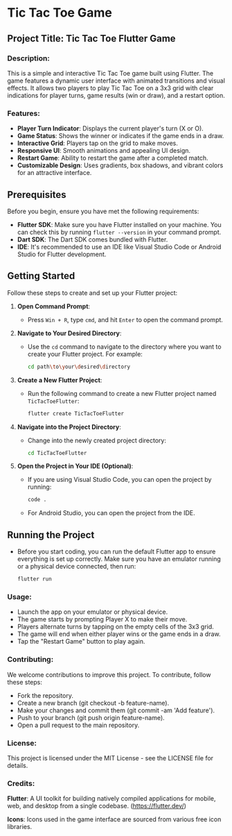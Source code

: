 # Tic Tac Toe Game

## Project Title: Tic Tac Toe Flutter Game

### Description:
This is a simple and interactive Tic Tac Toe game built using Flutter. The game features a dynamic user interface with animated transitions and visual effects. It allows two players to play Tic Tac Toe on a 3x3 grid with clear indications for player turns, game results (win or draw), and a restart option.

### Features:
- **Player Turn Indicator**: Displays the current player's turn (X or O).
- **Game Status**: Shows the winner or indicates if the game ends in a draw.
- **Interactive Grid**: Players tap on the grid to make moves.
- **Responsive UI**: Smooth animations and appealing UI design.
- **Restart Game**: Ability to restart the game after a completed match.
- **Customizable Design**: Uses gradients, box shadows, and vibrant colors for an attractive interface.

## Prerequisites

Before you begin, ensure you have met the following requirements:

- **Flutter SDK**: Make sure you have Flutter installed on your machine. You can check this by running `flutter --version` in your command prompt.
- **Dart SDK**: The Dart SDK comes bundled with Flutter.
- **IDE**: It's recommended to use an IDE like Visual Studio Code or Android Studio for Flutter development.

## Getting Started

Follow these steps to create and set up your Flutter project:

1. **Open Command Prompt**:
   - Press `Win + R`, type `cmd`, and hit `Enter` to open the command prompt.

2. **Navigate to Your Desired Directory**:
   - Use the `cd` command to navigate to the directory where you want to create your Flutter project. For example:
     ```bash
     cd path\to\your\desired\directory
     ```

3. **Create a New Flutter Project**:
   - Run the following command to create a new Flutter project named `TicTacToeFlutter`:
     ```bash
     flutter create TicTacToeFlutter
     ```

4. **Navigate into the Project Directory**:
   - Change into the newly created project directory:
     ```bash
     cd TicTacToeFlutter
     ```

5. **Open the Project in Your IDE (Optional)**:
   - If you are using Visual Studio Code, you can open the project by running:
     ```bash
     code .
     ```
   - For Android Studio, you can open the project from the IDE.

## Running the Project

- Before you start coding, you can run the default Flutter app to ensure everything is set up correctly. Make sure you have an emulator running or a physical device connected, then run:
   ```bash
   flutter run
   
### Usage:
- Launch the app on your emulator or physical device.
- The game starts by prompting Player X to make their move.
- Players alternate turns by tapping on the empty cells of the 3x3 grid.
- The game will end when either player wins or the game ends in a draw.
- Tap the "Restart Game" button to play again.
  
### Contributing:
We welcome contributions to improve this project. To contribute, follow these steps:
- Fork the repository.
- Create a new branch (git checkout -b feature-name).
- Make your changes and commit them (git commit -am 'Add feature').
- Push to your branch (git push origin feature-name).
- Open a pull request to the main repository.

### License:
This project is licensed under the MIT License - see the LICENSE file for details.

### Credits:
**Flutter**: 
  A UI toolkit for building natively compiled applications for mobile, web, and desktop from a single codebase. (https://flutter.dev/)
  
**Icons**: 
  Icons used in the game interface are sourced from various free icon libraries.
